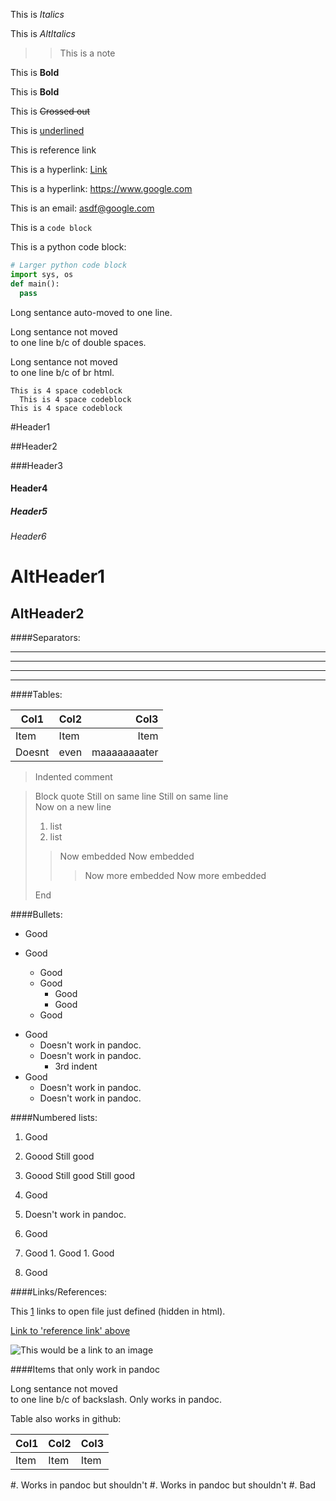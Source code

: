 This is _Italics_

This is *AltItalics*

>> This is a note

This is __Bold__

This is **Bold**

This is ~~Crossed out~~

This is <u>underlined</u>

This is <a name="test">reference link</a>

This is a hyperlink: [Link](http://www.google.com/ "This is a title")

This is a hyperlink: <https://www.google.com>

This is an email: <asdf@google.com>

This is a `code block`

This is a python code block:

```python
# Larger python code block
import sys, os
def main():
  pass
```

Long sentance auto-moved to
one line.

Long sentance not moved  
to one line b/c of double spaces.

Long sentance not moved<br>
to one line b/c of br html.

    This is 4 space codeblock
      This is 4 space codeblock
    This is 4 space codeblock

#Header1

##Header2

###Header3

#### Header4

##### Header5

###### Header6

AltHeader1
======

AltHeader2
------

####Separators:

---

***

- - -

___

####Tables:

|Col1|Col2|Col3 |
|----|----|----:|
|Item|Item|Item |
|Doesnt|even|maaaaaaaater|

>Indented comment

> Block quote
Still on same line
> Still on same line  
> Now on a new line
>
> 1. list
> 1. list
>
> > Now embedded
> > Now embedded
> >
> > > Now more embedded
> > > Now more embedded
>
> End

####Bullets:

* Good
* Good
 
  * Good
  * Good
    * Good
    * Good
  * Good

- Good
  + Doesn't work in pandoc.
  + Doesn't work in pandoc.
    * 3rd indent
- Good
  - Doesn't work in pandoc.
  - Doesn't work in pandoc.

####Numbered lists:

1. Good
1. Goood
   Still good
1. Goood
   Still good
   Still good

1. Good
  1. Doesn't work in pandoc.

  1. Good
  1. Good
    1. Good
    1. Good
  1. Good

####Links/References:

  [1]: ./template.markdown "Title goes here"

  This [1]() links to open file just defined (hidden in html).

  [Link to 'reference link' above](#test)

  ![This would be a link to an image](/path/to/image.jpg)

####Items that only work in pandoc

Long sentance not moved\
to one line b/c of backslash. Only works in pandoc.

Table also works in github:

Col1|Col2|Col3
----|----|----
Item|Item|Item

#. Works in pandoc but shouldn't
#. Works in pandoc but shouldn't
  #. Bad
